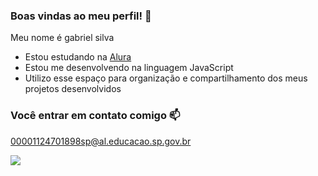 ### Boas vindas ao meu perfil! 💙

Meu nome é gabriel silva

- Estou estudando na [Alura](https://www.alura.com.br)
- Estou me desenvolvendo na linguagem JavaScript
- Utilizo esse espaço para organização e compartilhamento dos meus projetos desenvolvidos

### Você entrar em contato comigo 📫

00001124701898sp@al.educacao.sp.gov.br


![](https://media.tenor.com/vzcBG2mZyroAAAAi/spongebob.gif)










